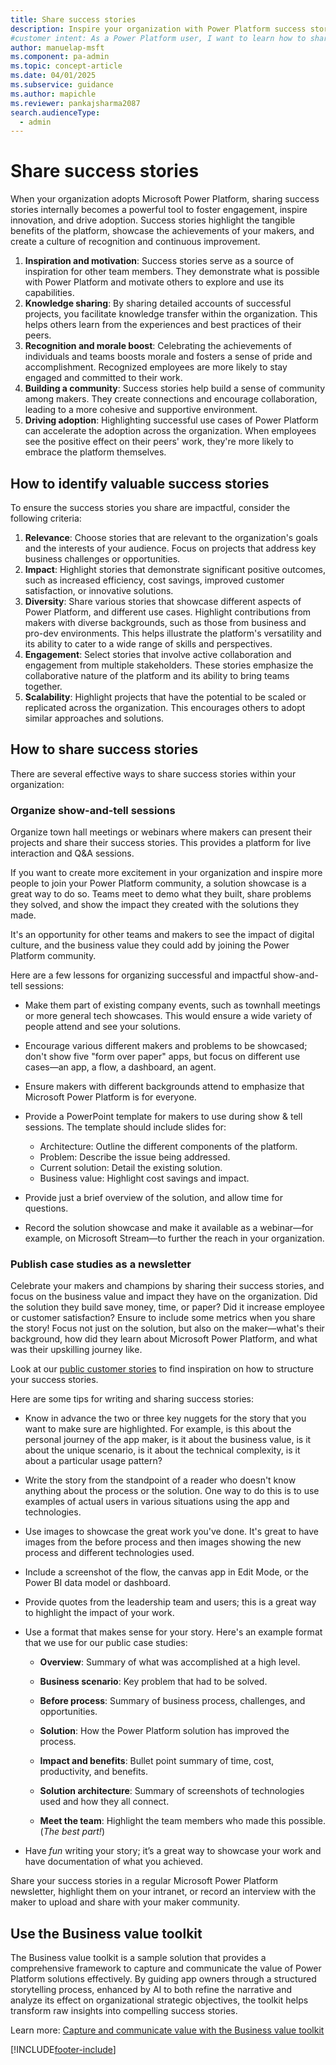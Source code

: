 ```yaml
---
title: Share success stories
description: Inspire your organization with Power Platform success stories that drive engagement, innovation, and adoption. Learn how to share impactful stories effectively.
#customer intent: As a Power Platform user, I want to learn how to share Power Platform success stories so that I can drive engagement and adoption in my organization.
author: manuelap-msft
ms.component: pa-admin
ms.topic: concept-article
ms.date: 04/01/2025
ms.subservice: guidance
ms.author: mapichle
ms.reviewer: pankajsharma2087
search.audienceType: 
  - admin
---
```


# Share success stories

When your organization adopts Microsoft Power Platform, sharing success stories internally becomes a powerful tool to foster engagement, inspire innovation, and drive adoption. Success stories highlight the tangible benefits of the platform, showcase the achievements of your makers, and create a culture of recognition and continuous improvement.

1. **Inspiration and motivation**: Success stories serve as a source of inspiration for other team members. They demonstrate what is possible with Power Platform and motivate others to explore and use its capabilities.
1. **Knowledge sharing**: By sharing detailed accounts of successful projects, you facilitate knowledge transfer within the organization. This helps others learn from the experiences and best practices of their peers.
1. **Recognition and morale boost**: Celebrating the achievements of individuals and teams boosts morale and fosters a sense of pride and accomplishment. Recognized employees are more likely to stay engaged and committed to their work.
1. **Building a community**: Success stories help build a sense of community among makers. They create connections and encourage collaboration, leading to a more cohesive and supportive environment.
1. **Driving adoption**: Highlighting successful use cases of Power Platform can accelerate the adoption across the organization. When employees see the positive effect on their peers' work, they're more likely to embrace the platform themselves.

## How to identify valuable success stories

To ensure the success stories you share are impactful, consider the following criteria:

1. **Relevance**: Choose stories that are relevant to the organization's goals and the interests of your audience. Focus on projects that address key business challenges or opportunities.
1. **Impact**: Highlight stories that demonstrate significant positive outcomes, such as increased efficiency, cost savings, improved customer satisfaction, or innovative solutions.
1. **Diversity**: Share various stories that showcase different aspects of Power Platform, and different use cases. Highlight contributions from makers with diverse backgrounds, such as those from business and pro-dev environments. This helps illustrate the platform's versatility and its ability to cater to a wide range of skills and perspectives.
1. **Engagement**: Select stories that involve active collaboration and engagement from multiple stakeholders. These stories emphasize the collaborative nature of the platform and its ability to bring teams together.
1. **Scalability**: Highlight projects that have the potential to be scaled or replicated across the organization. This encourages others to adopt similar approaches and solutions.

## How to share success stories

There are several effective ways to share success stories within your organization:

### Organize show-and-tell sessions

Organize town hall meetings or webinars where makers can present their projects and share their success stories. This provides a platform for live interaction and Q&A sessions.

If you want to create more excitement in your organization and inspire more people to join your Power Platform community, a solution showcase is a great way to do so. Teams meet to demo what they built, share problems they solved, and show the impact they created with the solutions they made.

It's an opportunity for other teams and makers to see the impact of digital culture, and the business value they could add by joining the Power Platform community.

Here are a few lessons for organizing successful and impactful show-and-tell sessions:

- Make them part of existing company events, such as townhall meetings or more general tech showcases. This would ensure a wide variety of people attend and see your solutions.

- Encourage various different makers and problems to be showcased; don't show five "form over paper" apps, but focus on different use cases—an app, a flow, a dashboard, an agent.

- Ensure makers with different backgrounds attend to emphasize that Microsoft Power Platform is for everyone.

- Provide a PowerPoint template for makers to use during show & tell sessions. The template should include slides for: 
    - Architecture: Outline the different components of the platform. 
    - Problem: Describe the issue being addressed. 
    - Current solution: Detail the existing solution. 
    - Business value: Highlight cost savings and impact. 

- Provide just a brief overview of the solution, and allow time for questions.

- Record the solution showcase and make it available as a webinar—for example, on Microsoft Stream—to further the reach in your organization.

### Publish case studies as a newsletter

Celebrate your makers and champions by sharing their success stories, and focus on the business value and impact they have on the organization. Did the solution they build save money, time, or paper? Did it increase employee or customer satisfaction? Ensure to include some metrics when you share the story! Focus not just on the solution, but also on the maker—what's their background, how did they learn about Microsoft Power Platform, and what was their upskilling journey like.

Look at our [public customer stories](https://www.microsoft.com/customers/search?filters=product%3Amicrosoft-power-platform) to find inspiration on how to structure your success stories.

Here are some tips for writing and sharing success stories:

- Know in advance the two or three key nuggets for the story that you want to make sure are highlighted. For example, is this about the personal journey of the app maker, is it about the business value, is it about the unique scenario, is it about the technical complexity, is it about a particular usage pattern?

- Write the story from the standpoint of a reader who doesn't know anything about the process or the solution. One way to do this is to use examples of actual users in various situations using the app and technologies.

- Use images to showcase the great work you've done. It's great to have images from the before process and then images showing the new process and different technologies used.

- Include a screenshot of the flow, the canvas app in Edit Mode, or the Power BI data model or dashboard.

- Provide quotes from the leadership team and users; this is a great way to highlight the impact of your work.

- Use a format that makes sense for your story. Here's an example format that we use for our public case studies:

  - **Overview**: Summary of what was accomplished at a high level.
  
  - **Business scenario**: Key problem that had to be solved.
  
  - **Before process**: Summary of business process, challenges, and opportunities.
  
  - **Solution**: How the Power Platform solution has improved the process.
  
  - **Impact and benefits**: Bullet point summary of time, cost, productivity, and benefits.
  
  - **Solution architecture**: Summary of screenshots of technologies used and how they all connect.
  
  - **Meet the team**: Highlight the team members who made this possible. (*The best part!*)
  
- Have *fun* writing your story; it’s a great way to showcase your work and have documentation of what you achieved.

Share your success stories in a regular Microsoft Power Platform newsletter, highlight them on your intranet, or record an interview with the maker to upload and share with your maker community.

## Use the Business value toolkit

The Business value toolkit is a sample solution that provides a comprehensive framework to capture and communicate the value of Power Platform solutions effectively. By guiding app owners through a structured storytelling process, enhanced by AI to both refine the narrative and analyze its effect on organizational strategic objectives, the toolkit helps transform raw insights into compelling success stories.

Learn more: [Capture and communicate value with the Business value toolkit](/power-platform/guidance/coe/business-value-toolkit)

[!INCLUDE[footer-include](../../includes/footer-banner.md)]
